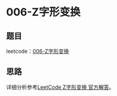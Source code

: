 # 006-Z字形变换

## 题目

leetcode：[006-Z字形变换](https://leetcode-cn.com/problems/zigzag-conversion/)


## 思路

详细分析参考[LeetCode Z字形变换 官方解答](https://leetcode-cn.com/problems/zigzag-conversion/solution/)。
